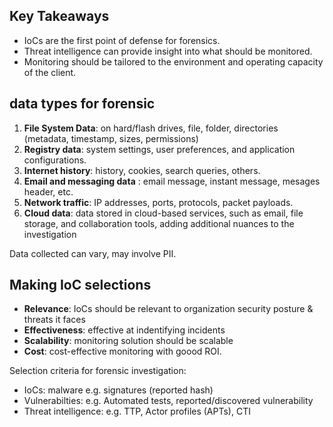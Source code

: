 ## Key Takeaways
- IoCs are the first point of defense for forensics.
- Threat intelligence can provide insight into what should be monitored.
- Monitoring should be tailored to the environment and operating capacity of the client.


## data types for forensic
1. __File System Data__: on hard/flash drives, file, folder, directories (metadata, timestamp, sizes, permissions)
2. __Registry data__: system settings, user preferences, and application configurations.
3. __Internet history__: history, cookies, search queries, others.
4. __Email and messaging data__ : email message, instant message, mesages header, etc.
5. __Network traffic__: IP addresses, ports, protocols, packet payloads.
6. __Cloud data__: data stored in cloud-based services, such as email, file storage, and collaboration tools, adding additional nuances to the investigation

Data collected can vary, may involve PII.

## Making IoC selections
- __Relevance__: IoCs should be relevant to organization security posture & threats it faces
- __Effectiveness__: effective at indentifying incidents
- __Scalability__: monitoring solution should be scalable
- __Cost__: cost-effective monitoring with goood ROI.

Selection criteria for forensic investigation:
- IoCs: malware e.g. signatures (reported hash)
- Vulnerabilties: e.g. Automated tests, reported/discovered vulnerability
- Threat intelligence: e.g. TTP, Actor profiles (APTs), CTI 


